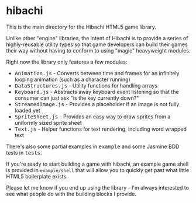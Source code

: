 hibachi
===
This is the main directory for the Hibachi HTML5 game library.

Unlike other "engine" libraries, the intent of Hibachi is to provide a series of highly-reusable utility types so that game developers can build their games their way without having to conform to using "magic" heavyweight modules.

Right now the library only features a few modules:

* <tt>Animation.js</tt> - Converts between time and frames for an infinitely looping animation (such as a character running)
* <tt>DataStructures.js</tt> - Utility functions for handling arrays
* <tt>Keyboard.js</tt> - Abstracts away keyboard event listening so that the consumer can just ask "is the key currently down?"
* <tt>StreamedImage.js</tt> - Provides a placeholder if an image is not fully loaded yet
* <tt>SpriteSheet.js</tt> - Provides an easy way to draw sprites from a uniformly sized sprite sheet
* <tt>Text.js</tt> - Helper functions for text rendering, including word wrapped text

There's also some partial examples in <tt>example</tt> and some Jasmine BDD tests in <tt>tests</tt>.

If you're ready to start building a game with hibachi, an example game shell is provided in `example/shell` that will allow you to quickly get past what little HTML5 boilerplate exists.

Please let me know if you end up using the library - I'm always interested to see what people do with the building blocks I provide.
